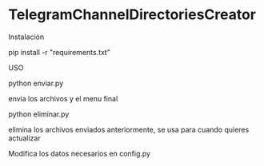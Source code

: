 # TelegramChannelDirectoriesCreator

Instalación

pip install -r "requirements.txt"



USO


python enviar.py

envia los archivos y el menu final


python eliminar.py

elimina los archivos enviados anteriormente, se usa para cuando quieres actualizar

Modifica los datos necesarios en config.py


